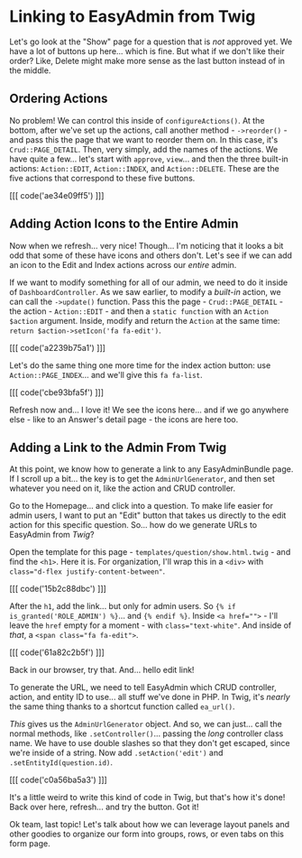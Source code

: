 # Linking to EasyAdmin from Twig

Let's go look at the "Show" page for a question that is *not* approved yet. We have
a lot of buttons up here... which is fine. But what if we don't like their order?
Like, Delete might make more sense as the last button instead of in the middle.

## Ordering Actions

No problem! We can control this inside of `configureActions()`. At the bottom,
after we've set up the actions, call another method - `->reorder()` - and pass
this the page that we want to reorder them on. In this case, it's `Crud::PAGE_DETAIL`.
Then, very simply, add the names of the actions. We have quite a few... let's
start with `approve`, `view`... and then the three built-in actions: `Action::EDIT`,
`Action::INDEX`, and `Action::DELETE`. These are the five actions that correspond
to these five buttons.

[[[ code('ae34e09ff5') ]]]

## Adding Action Icons to the Entire Admin

Now when we refresh... very nice! Though... I'm noticing that it looks a bit
odd that some of these have icons and others don't. Let's see if we can add an icon
to the Edit and Index actions across our *entire* admin.

If we want to modify something for all of our admin, we need to do it inside of
`DashboardController`. As we saw earlier, to modify a *built-in* action,
we can call the `->update()` function. Pass this the page - `Crud::PAGE_DETAIL` -
the action - `Action::EDIT` - and then a `static function` with an `Action $action`
argument. Inside, modify and return the `Action` at the same time:
`return $action->setIcon('fa fa-edit')`.

[[[ code('a2239b75a1') ]]]

Let's do the same thing one more time for the index action button: use
`Action::PAGE_INDEX`... and we'll give this `fa fa-list`.

[[[ code('cbe93bfa5f') ]]]

Refresh now and... I love it! We see the icons here... and if we go anywhere
else - like to an Answer's detail page - the icons are here too.

## Adding a Link to the Admin From Twig

At this point, we know how to generate a link to any EasyAdminBundle page. If I
scroll up a bit... the key is to get the `AdminUrlGenerator`, and then set whatever
you need on it, like the action and CRUD controller.

Go to the Homepage... and click into a question. To make life easier for admin users,
I want to put an "Edit" button that takes us directly to the edit action for this
specific question. So... how do we generate URLs to EasyAdmin from *Twig*?

Open the template for this page - `templates/question/show.html.twig` - and find
the `<h1>`. Here it is. For organization, I'll wrap this in a `<div>` with
`class="d-flex justify-content-between"`.

[[[ code('15b2c88dbc') ]]]

After the `h1`, add the link... but only for admin users. So
`{% if is_granted('ROLE_ADMIN') %}`... and `{% endif %}`. Inside `<a href="">` -
I'll leave the `href` empty for a moment - with `class="text-white"`. And
inside of *that*, a `<span class="fa fa-edit">`.

[[[ code('61a82c2b5f') ]]]

Back in our browser, try that. And... hello edit link!

To generate the URL, we need to tell EasyAdmin which CRUD controller, action, and
entity ID to use... all stuff we've done in PHP. In Twig, it's *nearly* the same
thing thanks to a shortcut function called `ea_url()`.

*This* gives us the `AdminUrlGenerator` object. And so, we can just... call the
normal methods, like `.setController()`... passing the *long* controller class
name. We have to use double slashes so that they don't get escaped, since we're
inside of a string. Now add `.setAction('edit')` and `.setEntityId(question.id)`.

[[[ code('c0a56ba5a3') ]]]

It's a little weird to write this kind of code in Twig, but that's how it's done!
Back over here, refresh... and try the button. Got it!

Ok team, last topic! Let's talk about how we can leverage layout panels and other
goodies to organize our form into groups, rows, or even tabs on this form page.
